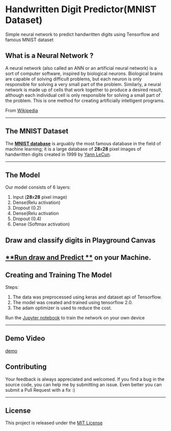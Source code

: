 ﻿# Handwritten Digit Predictor(MNIST Dataset)
Simple neural network to predict handwritten digits using Tensorflow and famous MNIST dataset


## What is a Neural Network ? 

A neural network (also called an ANN or an artificial neural network) is a sort of computer software, inspired by biological neurons. Biological brains are capable of solving difficult problems, but each neuron is only responsible for solving a very small part of the problem. Similarly, a neural network is made up of cells that work together to produce a desired result, although each individual cell is only responsible for solving a small part of the problem. This is one method for creating artificially intelligent programs.

From [Wikipedia](https://simple.wikipedia.org/wiki/Artificial_neural_network)

---

## The MNIST Dataset 

The [**MNIST database**](https://en.wikipedia.org/wiki/MNIST_database) is arguably the most famous database in the field of machine learning; it is a large database of **28**x**28** pixel images of handwritten digits created in 1999 by [Yann LeCun](http://yann.lecun.com/).

---

## The Model

Our model consists of 6 layers:

1. Input (**28**x**28** pixel image)
2. Dense(Relu activation)
3. Dropout (0.2)
4. Dense(Relu activation
5. Dropout (0.4)
6. Dense (Softmax activation)



## Draw and classify digits in Playground Canvas

[**Run draw and Predict **](https://github.com/sandeep021/Handwritten-digit-predictor-using-MNIST-data-set) on your Machine.
---

## Creating and Training The Model
Steps:

1. The data was preprocessed using keras and dataset api of Tensorflow. 
2. The model was created and trained using tensorflow 2.0.
3. The adam optimizer is used to reduce the cost.

Run the [Jupyter notebook](https://github.com/sandeep021/Handwritten-digit-predictor-using-MNIST-data-set/blob/master/Model_predictor.ipynb) to train the network on your own device

---

## Demo Video 
[demo](https://youtu.be/qGH3o8N4AYg)

## Contributing
Your feedback is always appreciated and welcomed. If you find a bug in the source code, you can help me by submitting an issue. Even better you can submit a Pull Request with a fix :)

---

## License

This project is released under the [MIT License](LICENSE)
